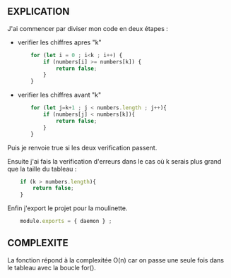 ## EXPLICATION

J'ai commencer par diviser mon code en deux étapes :

- verifier les chiffres apres "k"
    ```javascript
        for (let i = 0 ; i<k ; i++) {
            if (numbers[i] >= numbers[k]) {
                return false;
            }
        }
    ```
- verifier les chiffres avant "k"
    ```javascript
        for (let j=k+1 ; j < numbers.length ; j++){
            if (numbers[j] < numbers[k]){
                return false;
            }
        }
    ```
Puis je renvoie true si les deux verification passent.

Ensuite j'ai fais la verification d'erreurs dans le cas où k serais plus grand que la taille du tableau :

```javascript
    if (k > numbers.length){
        return false;
    }
```

Enfin j'export le projet pour la moulinette.
```javascript
    module.exports = { daemon } ;
```

## COMPLEXITE

La fonction répond à la complexitée O(n) car on passe une seule fois dans le tableau avec la boucle for().